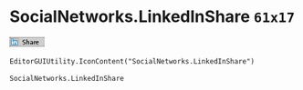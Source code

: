 # SocialNetworks.LinkedInShare `61x17`
<img src="/img/SocialNetworks.LinkedInShare.png" width=61 height=17>

``` CSharp
EditorGUIUtility.IconContent("SocialNetworks.LinkedInShare")
```
```
SocialNetworks.LinkedInShare
```
